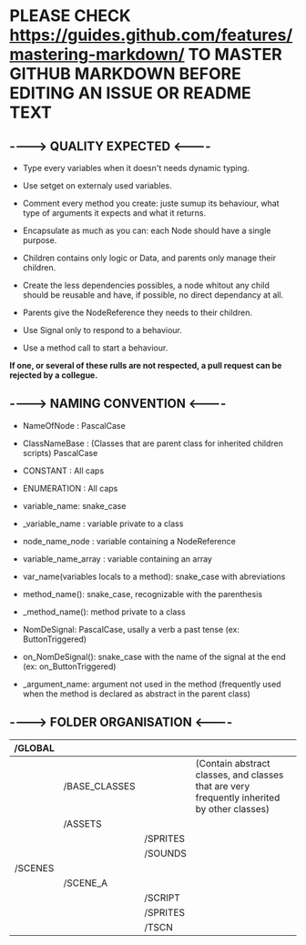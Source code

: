 # PLEASE CHECK https://guides.github.com/features/mastering-markdown/ TO MASTER GITHUB MARKDOWN BEFORE EDITING AN ISSUE OR README TEXT 

## ----> QUALITY EXPECTED <----

* Type every variables when it doesn't needs dynamic typing.
* Use setget on externaly used variables.

* Comment every method you create: juste sumup its behaviour, what type of arguments it expects and what it returns.

* Encapsulate as much as you can: each Node should have a single purpose.
* Children contains only logic or Data, and parents only manage their children.

* Create the less dependencies possibles, a node whitout any child should be reusable and have, if possible, no direct dependancy at all.
* Parents give the NodeReference they needs to their children.

* Use Signal only to respond to a behaviour.
* Use a method call to start a behaviour.

**If one, or several of these rulls are not respected, a pull request can be rejected by a collegue.**


## ----> NAMING CONVENTION <----

* NameOfNode : PascalCase

* ClassNameBase : (Classes that are parent class for inherited children scripts) PascalCase

* CONSTANT : All caps
* ENUMERATION : All caps

* variable_name: snake_case
* _variable_name : variable private to a class
* node_name_node : variable containing a NodeReference
* variable_name_array : variable containing an array
* var_name(variables locals to a method): snake_case with abreviations

* method_name(): snake_case, recognizable with the parenthesis
* _method_name(): method private to a class

* NomDeSignal: PascalCase, usally a verb a past tense (ex: ButtonTriggered)
* on_NomDeSignal(): snake_case with the name of the signal at the end (ex: on_ButtonTriggered)
* _argument_name: argument not used in the method (frequently used when the method is declared as abstract in the parent class)



## ----> FOLDER ORGANISATION <----

| /GLOBAL |               |          |                                                                                             |
|:-------:|---------------|----------|---------------------------------------------------------------------------------------------|
|         | /BASE_CLASSES |          | (Contain abstract classes, and classes that are very frequently inherited by other classes) |
|         | /ASSETS       |          |                                                                                             |
|         |               | /SPRITES |                                                                                             |
|         |               | /SOUNDS  |                                                                                             |
| /SCENES |               |          |                                                                                             |
|         | /SCENE_A      |          |                                                                                             |
|         |               | /SCRIPT  |                                                                                             |
|         |               | /SPRITES |                                                                                             |
|         |               | /TSCN    |                                                                                             |
